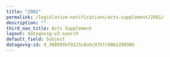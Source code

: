 ```yaml
---
title: "2001"
permalink: /legislative-notifications/acts-supplement/2001/
description: ""
third_nav_title: Acts Supplement
layout: datagovsg-v2-search
default_field: Subject
datagovsg-id: d_300995bf9125c8a5c975fc986128938b
---
```

